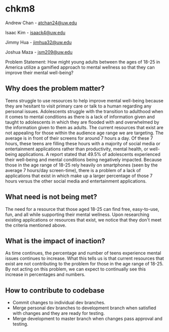 # chkm8

Andrew Chan - atchan24@uw.edu

Isaac Kim - isaack4@uw.edu

Jimmy Hua - jimhua32@uw.edu

Joshua Maza - jsm209@uw.edu

Problem Statement: How might young adults between the ages of 18-25 in America utilize a gamified approach to mental wellness so that they can improve their mental well-being?

## Why does the problem matter?

Teens struggle to use resources to help improve mental well-being because they are hesitant to visit primary care or talk to a human regarding any personal issues. Adolescents struggle with the transition to adulthood when it comes to mental conditions as there is a lack of information given and taught to adolescents in which they are flooded with and overwhelmed by the information given to them as adults. The current resources that exist are not appealing for those within the audience age range we are targeting. The average is in front of their screens for around 7 hours a day. Of these 7 hours, these teens are filling these hours with a majority of social media or entertainment applications rather than productivity, mental health, or well-being applications. A report stated that 49.5% of adolescents experienced their well-being and mental conditions being negatively impacted. Because those in the age range of 18-25 rely heavily on smartphones (seen by the average 7 hours/day screen-time), there is a problem of a lack of applications that exist in which make up a larger percentage of those 7 hours versus the other social media and entertainment applications.

## What need is not being met?

The need for a resource that those aged 18-25 can find free, easy-to-use, fun, and all while supporting their mental wellness. Upon researching existing applications or resources that exist, we notice that they don't meet the criteria mentioned above.

## What is the impact of inaction?

As time continues, the percentage and number of teens experience mental issues continues to increase. What this tells us is that current resources that exist are not contributing to the problem for those in the age range of 18-25. By not acting on this problem, we can expect to continually see this increase in percentages and numbers.


## How to contribute to codebase
* Commit changes to individual dev branches.
* Merge personal dev branches to development branch when satisfied with changes and they are ready for testing.
* Merge development to master branch when changes pass approval and testing.

